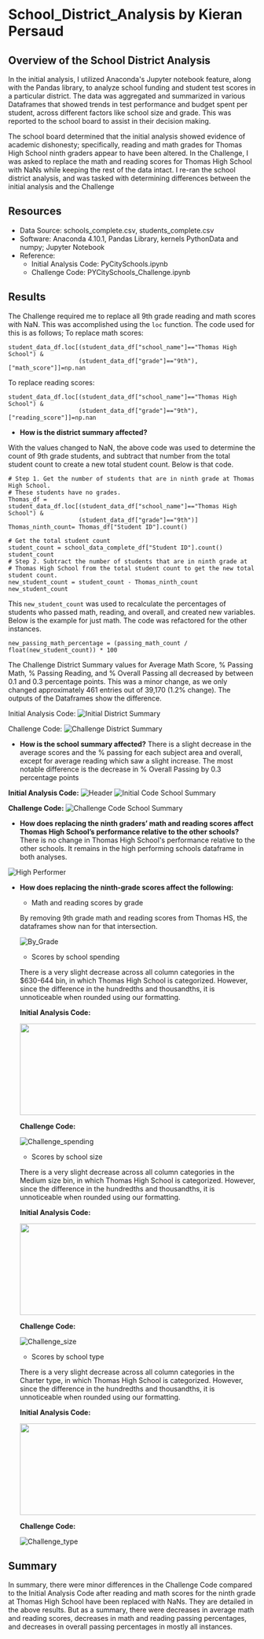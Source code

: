 # School_District_Analysis by Kieran Persaud

## Overview of the School District Analysis
In the initial analysis, I utilized Anaconda's Jupyter notebook feature, along with the Pandas library, to analyze school funding and student test scores in a particular district. The data was aggregated and summarized in various Dataframes that showed trends in test performance and budget spent per student, across different factors like school size and grade. This was reported to the school board to assist in their decision making.

The school board determined that the initial analysis showed evidence of academic dishonesty; specifically, reading and math grades for Thomas High School ninth graders appear to have been altered. In the Challenge, I was asked to replace the math and reading scores for Thomas High School with NaNs while keeping the rest of the data intact. I re-ran the school district analysis, and was tasked with determining differences between the initial analysis and the Challenge

## Resources
- Data Source: schools_complete.csv, students_complete.csv
- Software: Anaconda 4.10.1, Pandas Library, kernels PythonData and numpy; Jupyter Notebook
- Reference:
  - Initial Analysis Code: PyCitySchools.ipynb
  - Challenge Code: PYCitySchools_Challenge.ipynb

## Results
The Challenge required me to replace all 9th grade reading and math scores with NaN. This was accomplished using the ```loc``` function. The code used for this is as follows;
To replace math scores:
```
student_data_df.loc[(student_data_df["school_name"]=="Thomas High School") & 
                    (student_data_df["grade"]=="9th"),["math_score"]]=np.nan
```
To replace reading scores:
```
student_data_df.loc[(student_data_df["school_name"]=="Thomas High School") & 
                    (student_data_df["grade"]=="9th"),["reading_score"]]=np.nan
```
- **How is the district summary affected?**

With the values changed to NaN, the above code was used to determine the count of 9th grade students, and subtract that number from the total student count to create a new     total student count. Below is that code.
```
# Step 1. Get the number of students that are in ninth grade at Thomas High School.
# These students have no grades. 
Thomas_df = student_data_df.loc[(student_data_df["school_name"]=="Thomas High School") & 
                    (student_data_df["grade"]=="9th")]
Thomas_ninth_count= Thomas_df["Student ID"].count()

# Get the total student count 
student_count = school_data_complete_df["Student ID"].count()
student_count
# Step 2. Subtract the number of students that are in ninth grade at 
# Thomas High School from the total student count to get the new total student count.
new_student_count = student_count - Thomas_ninth_count
new_student_count
```
This ```new_student_count``` was used to recalculate the percentages of students who passed math, reading, and overall, and created new variables. Below is the example for just math. The code was refactored for the other instances.
```
new_passing_math_percentage = (passing_math_count / float(new_student_count)) * 100
```
The Challenge District Summary values for Average Math Score, % Passing Math, % Passing Reading, and % Overall Passing all decreased by between 0.1 and 0.3 percentage points. This was a minor change, as we only changed approximately 461 entries out of 39,170 (1.2% change). The outputs of the Dataframes show the difference.

Initial Analysis Code:
![Initial District Summary](https://user-images.githubusercontent.com/84286467/125217730-605f6f80-e28f-11eb-8809-ccced975a522.PNG)

Challenge Code:
![Challenge District Summary](https://user-images.githubusercontent.com/84286467/125217747-6b1a0480-e28f-11eb-863e-aa5a97e107b5.PNG)



- **How is the school summary affected?**
There is a slight decrease in the average scores and the % passing for each subject area and overall, except for average reading which saw a slight increase. The most notable difference is the decrease in % Overall Passing by 0.3 percentage points

**Initial Analysis Code:**
![Header](https://user-images.githubusercontent.com/84286467/125217848-a9afbf00-e28f-11eb-8f96-0cff1978b481.PNG)
![Initial Code School Summary](https://user-images.githubusercontent.com/84286467/125217793-89800000-e28f-11eb-818c-c9a7e53d3ff9.PNG)

**Challenge Code:**
![Challenge Code School Summary](https://user-images.githubusercontent.com/84286467/125217800-8f75e100-e28f-11eb-9537-f8cfe326dc4d.PNG)

- **How does replacing the ninth graders’ math and reading scores affect Thomas High School’s performance relative to the other schools?**
There is no change in Thomas High School's performance relative to the other schools. It remains in the high performing schools dataframe in both analyses.

![High Performer](https://user-images.githubusercontent.com/84286467/125218075-1fb42600-e290-11eb-8b7b-de2241181de4.PNG)

- **How does replacing the ninth-grade scores affect the following:**
  - Math and reading scores by grade
  
  By removing 9th grade math and reading scores from Thomas HS, the dataframes show nan for that intersection.
  
  ![By_Grade](https://user-images.githubusercontent.com/84286467/125218082-26db3400-e290-11eb-838e-0f5e42d80b9b.PNG)

  - Scores by school spending
  
  There is a very slight decrease across all column categories in the $630-644 bin, in which Thomas High School is categorized. However, since the difference in the hundredths and thousandths, it is unnoticeable when rounded using our formatting.
  
  **Initial Analysis Code:**
  
  <img src="https://user-images.githubusercontent.com/84286467/125218134-4a05e380-e290-11eb-84e1-62ab583757b6.PNG" width="810" height="186">

  **Challenge Code:**
  
  ![Challenge_spending](https://user-images.githubusercontent.com/84286467/125218787-9e5d9300-e291-11eb-93b2-56655a660563.PNG)
  
  - Scores by school size
  
  There is a very slight decrease across all column categories in the Medium size bin, in which Thomas High School is categorized. However, since the difference in the     hundredths and thousandths, it is unnoticeable when rounded using our formatting.
  
  **Initial Analysis Code:**
  
  <img src="https://user-images.githubusercontent.com/84286467/125218884-d1a02200-e291-11eb-8050-59751887f56f.PNG" width="810" height="186">

  **Challenge Code:**
  
  ![Challenge_size](https://user-images.githubusercontent.com/84286467/125218935-f6949500-e291-11eb-8794-01c6cf26954d.PNG)

  - Scores by school type
  
  There is a very slight decrease across all column categories in the Charter type, in which Thomas High School is categorized. However, since the difference in the     hundredths and thousandths, it is unnoticeable when rounded using our formatting.
  
  **Initial Analysis Code:**
  
  <img src="https://user-images.githubusercontent.com/84286467/125219056-26dc3380-e292-11eb-8b96-f0dbec0dee62.PNG" width="810" height="186">
  
  **Challenge Code:**
  
  ![Challenge_type](https://user-images.githubusercontent.com/84286467/125219134-4f642d80-e292-11eb-8fd5-9cd5ea73799e.PNG)

## Summary 
In summary, there were minor differences in the Challenge Code compared to the Initial Analysis Code after reading and math scores for the ninth grade at Thomas High School have been replaced with NaNs. They are detailed in the above results. But as a summary, there were decreases in average math and reading scores, decreases in math and reading passing percentages, and decreases in overall passing percentages in mostly all instances.
